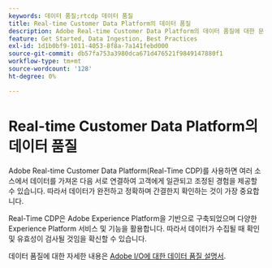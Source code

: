 ```yaml
---
keywords: 데이터 품질;rtcdp 데이터 품질
title: Real-time Customer Data Platform의 데이터 품질
description: Adobe Real-time Customer Data Platform의 데이터 품질에 대한 문서
feature: Get Started, Data Ingestion, Best Practices
exl-id: 1d1b0bf9-1011-4053-8f8a-7a141febd000
source-git-commit: db57fa753a3980dca671d476521f9849147880f1
workflow-type: tm+mt
source-wordcount: '128'
ht-degree: 0%

---
```


# Real-time Customer Data Platform의 데이터 품질

Adobe Real-time Customer Data Platform(Real-Time CDP)를 사용하면 여러 소스에서 데이터를 가져온 다음 서로 연결하여 고객에게 일관되고 조정된 경험을 제공할 수 있습니다. 따라서 데이터가 완전하고 정확하며 간결한지 확인하는 것이 가장 중요합니다.

Real-Time CDP은 Adobe Experience Platform을 기반으로 구축되었으며 다양한 Experience Platform 서비스 및 기능을 활용합니다. 따라서 데이터가 수집될 때 확인 및 유효성이 검사될 것임을 확신할 수 있습니다.

데이터 품질에 대한 자세한 내용은 [Adobe I/O에 대한 데이터 품질 설명서](../../ingestion/quality/overview.md).
